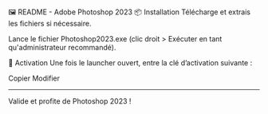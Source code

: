 🖼️ README - Adobe Photoshop 2023
📦 Installation
Télécharge et extrais les fichiers si nécessaire.

Lance le fichier Photoshop2023.exe (clic droit > Exécuter en tant qu'administrateur recommandé).

🔑 Activation
Une fois le launcher ouvert, entre la clé d’activation suivante :

Copier
Modifier
****************************************
Valide et profite de Photoshop 2023 !
